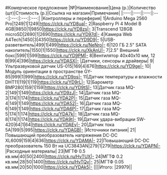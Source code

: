 #Комерческое предложение
|№|Наименование|Цена (р.)|Количество (шт)|Стоимость (р.)|Ссылка на магазин|Примечание|
|:---:|:---:|:---:|:---:|:---:|:---:|:---:|
|Контроллеры и переферия|
1|Arduino Mega 2560 Pro|1249|1|1249|https://clck.ru/YD8ua|-
2|Raspberry Pi 4 Model B 4GB|9850|1|9850|https://clck.ru/YD8zs|-
3|Transcend 128GB microSD|2690|1|2690|https://clck.ru/YD97d|-
4|Камера Web A4Tech|1450|3|4350|https://clck.ru/YD9D9|-
5|USB-разветвитель|499|1|499|https://clck.ru/NeNro|-
6|120 ГБ 2.5" SATA накопитель|1550|1|1550|https://clck.ru/XkAnU|-
7|2.5" Внешний бокс|599|1|599|https://clck.ru/YD9PM|-
8|Вентилятор 40х40х10 мм, 12 В|99|4|396|https://clck.ru/YDASX|-
|Датчики, сенсоры и драйверы|
9|Ультразвуковой датчик US-015|169|4|676|https://clck.ru/YD9ge|-
10|Модуль ориентации в пространстве GY-85|999|1|999|https://clck.ru/YD9os|-
11|Датчик температуры и влажности DHT11|119|1|119|https://clck.ru/YD9rL|-
12|Барометр BMP280|159|1|159|https://clck.ru/YD9tS|-
13|Датчик газа MQ-2|149|1|149|https://clck.ru/YD9zJ|-
14|Датчик газа MQ-3|174|1|174|https://clck.ru/YDA2P|-
15|Датчик газа MQ-4|149|1|149|https://clck.ru/YDA52|-
16|Датчик газа MQ-6|149|1|149|https://clck.ru/YDA6P|-
17|Датчик газа MQ-5|174|1|174|https://clck.ru/YDA7k|-
18|Датчик газа MQ-8|174|1|174|https://clck.ru/YDA9t|-
19|Датчик удара-вибрации SW-420|64|1|64|https://clck.ru/YDAEy|-
20|Датчик тока 5А|199|5|995|https://clck.ru/YDAGB|-
|Источники питания|
21|Повышающий преобразователь напряжения DC-DC XL6009|159|4|636|https://clck.ru/YDAMA|-
22|Повышающий DC-DC преобразователь 150 Вт на UC3843AN|279|1|279|https://clck.ru/YDAPN|-
|Расходные материалы|
23|МГТФ 0.5 кв.мм|40|50|2400|https://clck.ru/HvTUX|-
24|МГТФ 0.2 кв.мм|28|50|1400|https://clck.ru/HvTQv|-
25|МГТФ 0.05 кв.мм|20|50|1000|https://clck.ru/YDAk5|-
||||Итого: |29979||
